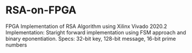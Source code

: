 # RSA-on-FPGA
FPGA Implementation of RSA Algorithm using Xilinx Vivado 2020.2
Implementation: Staright forward implementation using FSM approach and binary eponentiation.
Specs: 32-bit key, 128-bit message, 16-bit prime numbers
